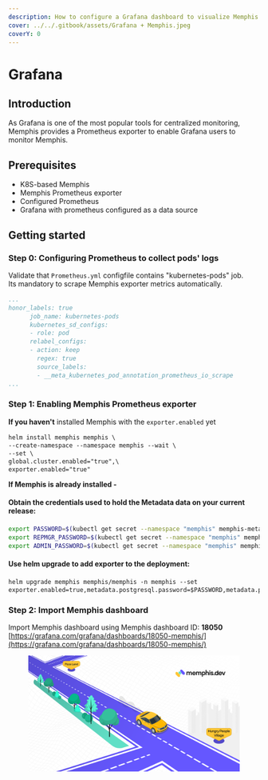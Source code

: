 ```yaml
---
description: How to configure a Grafana dashboard to visualize Memphis metrics
cover: ../../.gitbook/assets/Grafana + Memphis.jpeg
coverY: 0
---
```


# Grafana

## Introduction

As Grafana is one of the most popular tools for centralized monitoring, Memphis provides a Prometheus exporter to enable Grafana users to monitor Memphis.

## Prerequisites

* K8S-based Memphis
* Memphis Prometheus exporter
* Configured Prometheus
* Grafana with prometheus configured as a data source

## Getting started

### Step 0: Configuring Prometheus to collect pods' logs

Validate that `Prometheus.yml` configfile contains "kubernetes-pods" job.\
Its mandatory to scrape Memphis exporter metrics automatically.

```yaml
...
honor_labels: true
      job_name: kubernetes-pods
      kubernetes_sd_configs:
      - role: pod
      relabel_configs:
      - action: keep
        regex: true
        source_labels:
        - __meta_kubernetes_pod_annotation_prometheus_io_scrape
...
```

### Step 1: Enabling Memphis Prometheus exporter

**If you haven't** installed Memphis with the `exporter.enabled` yet&#x20;

```
helm install memphis memphis \
--create-namespace --namespace memphis --wait \
--set \
global.cluster.enabled="true",\
exporter.enabled="true"
```

**If Memphis is already installed -**

#### Obtain the credentials used to hold the Metadata data on your current release:

```bash
export PASSWORD=$(kubectl get secret --namespace "memphis" memphis-metadata -o jsonpath="{.data.password}" | base64 -d)
export REPMGR_PASSWORD=$(kubectl get secret --namespace "memphis" memphis-metadata -o jsonpath="{.data.repmgr-password}" | base64 -d)
export ADMIN_PASSWORD=$(kubectl get secret --namespace "memphis" memphis-metadata-coordinator -o jsonpath="{.data.admin-password}" | base64 -d)
```

#### Use helm upgrade to add exporter to the deployment:

```
helm upgrade memphis memphis/memphis -n memphis --set exporter.enabled=true,metadata.postgresql.password=$PASSWORD,metadata.postgresql.repmgrPassword=$REPMGR_PASSWORD,metadata.pgpool.adminPassword=$ADMIN_PASSWORD
```

### Step 2: Import Memphis dashboard

Import Memphis dashboard using Memphis dashboard ID: **18050**\
[https://grafana.com/grafana/dashboards/18050-memphis/](https://grafana.com/grafana/dashboards/18050-memphis/)

<figure><img src="../../.gitbook/assets/image (1).png" alt=""><figcaption></figcaption></figure>
